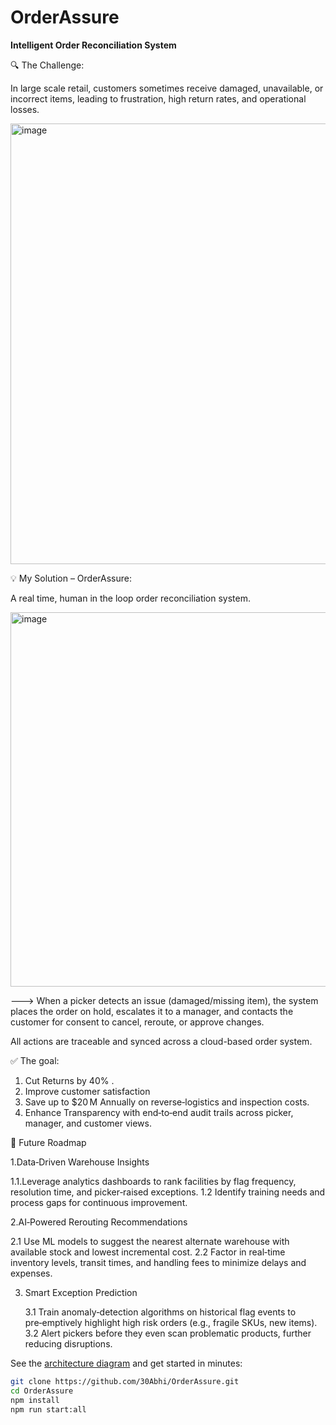 # OrderAssure  
**Intelligent Order Reconciliation System**

🔍 The Challenge:

 In large scale retail, customers sometimes receive damaged, unavailable, or incorrect items, leading to frustration, high return rates, and operational losses.

<img width="1460" height="705" alt="image" src="https://github.com/user-attachments/assets/750c9090-8a1e-4c6a-97d1-1c119757e461" />


💡 My Solution – OrderAssure:
  
   A real time, human in the loop order reconciliation system.

 <img width="1254" height="599" alt="image" src="https://github.com/user-attachments/assets/140a2f6e-6a52-4f40-8ac5-0ef428e478d3" />



---> When a picker detects an issue (damaged/missing item), the system places the order on hold, escalates it to a manager, and contacts the customer for consent to cancel, reroute, or approve changes.

 All actions are traceable and synced across a cloud-based order system.

✅ The goal:

1.  Cut Returns by 40% .
2. Improve customer satisfaction 
3. Save up to $20 M Annually on reverse‑logistics and inspection costs.
4. Enhance Transparency with end‑to‑end audit trails across picker, manager,    and customer views.

🚀 Future Roadmap

1.Data‑Driven Warehouse Insights

   1.1.Leverage analytics dashboards to rank facilities by flag frequency, resolution    time, and picker‑raised exceptions.
   1.2 Identify training needs and process gaps for continuous improvement.

2.AI‑Powered Rerouting Recommendations

   2.1 Use ML models to suggest the nearest alternate warehouse with available stock and lowest incremental cost.
  2.2 Factor in real‑time inventory levels, transit times, and handling fees to minimize delays and expenses.

3. Smart Exception Prediction

   3.1 Train anomaly‑detection algorithms on historical flag events to pre‑emptively highlight high risk orders (e.g., fragile SKUs, new items).
   3.2 Alert pickers before they even scan problematic products, further reducing disruptions.


See the [architecture diagram]([docs/architecture.png](https://excalidraw.com/#room=a14e3efa29858f6070d1,bEHPA_yNkRxIz1cxlLTaHQ)) and get started in minutes:

```bash
git clone https://github.com/30Abhi/OrderAssure.git
cd OrderAssure
npm install
npm run start:all

